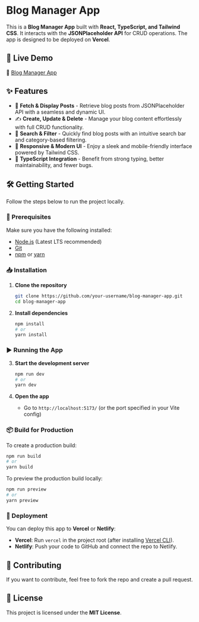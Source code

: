 # Blog Manager App

This is a **Blog Manager App** built with **React, TypeScript, and Tailwind CSS**. It interacts with the **JSONPlaceholder API** for CRUD operations. The app is designed to be deployed on **Vercel**.



## 🚀 Live Demo

🔗 [Blog Manager App](https://blogmanager-iota.vercel.app)


## ✨ Features

- 📜 **Fetch & Display Posts** - Retrieve blog posts from JSONPlaceholder API with a seamless and dynamic UI.
- ✍️ **Create, Update & Delete** - Manage your blog content effortlessly with full CRUD functionality.
- 🔎 **Search & Filter** - Quickly find blog posts with an intuitive search bar and category-based filtering.
- 🎨 **Responsive & Modern UI** - Enjoy a sleek and mobile-friendly interface powered by Tailwind CSS.
- 🔧 **TypeScript Integration** - Benefit from strong typing, better maintainability, and fewer bugs.


## 🛠️ Getting Started
Follow the steps below to run the project locally.

### 📌 Prerequisites
Make sure you have the following installed:
- [Node.js](https://nodejs.org/) (Latest LTS recommended)
- [Git](https://git-scm.com/)
- [npm](https://www.npmjs.com/) or [yarn](https://yarnpkg.com/)

### 📥 Installation

1. **Clone the repository**
   ```bash
   git clone https://github.com/your-username/blog-manager-app.git
   cd blog-manager-app
   ```

2. **Install dependencies**
   ```bash
   npm install
   # or
   yarn install
   ```

### ▶️ Running the App

3. **Start the development server**
   ```bash
   npm run dev
   # or
   yarn dev
   ```

4. **Open the app**
   - Go to `http://localhost:5173/` (or the port specified in your Vite config)

### 📦 Build for Production
To create a production build:
```bash
npm run build
# or
yarn build
```

To preview the production build locally:
```bash
npm run preview
# or
yarn preview
```

### 🚀 Deployment
You can deploy this app to **Vercel** or **Netlify**:
- **Vercel**: Run `vercel` in the project root (after installing [Vercel CLI](https://vercel.com/docs/cli)).
- **Netlify**: Push your code to GitHub and connect the repo to Netlify.

## 🤝 Contributing
If you want to contribute, feel free to fork the repo and create a pull request.

## 📜 License
This project is licensed under the **MIT License**.

